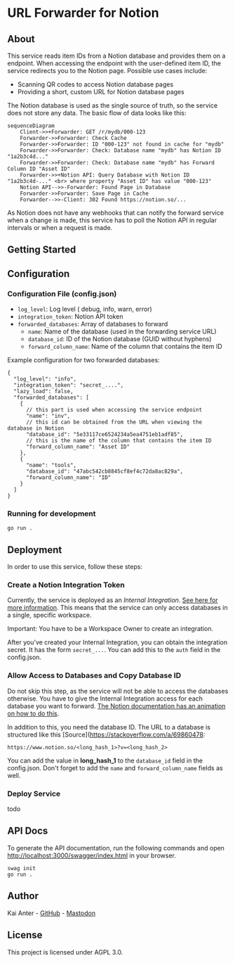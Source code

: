 # URL Forwarder for Notion

## About

This service reads item IDs from a Notion database and provides them on a endpoint. When accessing the endpoint with the
user-defined item ID, the service redirects you to the Notion page. Possible use cases include:

- Scanning QR codes to access Notion database pages
- Providing a short, custom URL for Notion database pages

The Notion database is used as the single source of truth, so the service does not store any data. The basic flow of
data looks like this:

```mermaid
sequenceDiagram
    Client->>+Forwarder: GET /r/mydb/000-123
    Forwarder->>Forwarder: Check Cache
    Forwarder->>Forwarder: ID "000-123" not found in cache for "mydb"
    Forwarder->>Forwarder: Check: Database name "mydb" has Notion ID "1a2b3c4d..."
    Forwarder->>Forwarder: Check: Database name "mydb" has Forward Column ID "Asset ID"
    Forwarder->>+Notion API: Query Database with Notion ID "1a2b3c4d-..." <br> where property "Asset ID" has value "000-123"
    Notion API-->>-Forwarder: Found Page in Database
    Forwarder->>Forwarder: Save Page in Cache
    Forwarder-->>-Client: 302 Found https://notion.so/...
```

As Notion does not have any webhooks that can notify the forward service when a change is made, this service has to poll
the Notion API in regular intervals or when a request is made.

## Getting Started

## Configuration

### Configuration File (config.json)

- `log_level`: Log level ( debug, info, warn, error)
- `integration_token`: Notion API token
- `forwarded_databases`: Array of databases to forward
    - `name`: Name of the database (used in the forwarding service URL)
    - `database_id`: ID of the Notion database (GUID without hyphens)
    - `forward_column_name`: Name of the column that contains the item ID

Example configuration for two forwarded databases:

```json5
{
  "log_level": "info",
  "integration_token": "secret_....",
  "lazy_load": false,
  "forwarded_databases": [
    {
      // this part is used when accessing the service endpoint
      "name": "inv",
      // this id can be obtained from the URL when viewing the database in Notion
      "database_id": "5e33117ce6524234a5ea4751eb1adf85",
      // this is the name of the column that contains the item ID
      "forward_column_name": "Asset ID"
    },
    {
      "name": "tools",
      "database_id": "47abc542cb8845cf8ef4c72da8ac829a",
      "forward_column_name": "ID"
    }
  ]
}
```

### Running for development

```shell
go run .
```

## Deployment

In order to use this service, follow these steps:

### Create a Notion Integration Token

Currently, the service is deployed as an *Internal
Integration*. [See here for more information](https://developers.notion.com/docs/getting-started#internal-integrations).
This means that the service can only access databases in a single, specific workspace.

Important: You have to be a Workspace Owner to create an integration.

After you've created your Internal Integration, you can obtain the integration secret. It has the form `secret_...`. You
can add this to the `auth` field in the config.json.

### Allow Access to Databases and Copy Database ID

Do not skip this step, as the service will not be able to access the databases otherwise. You have to give the Internal
Integration access for each database you want to forward.
[The Notion documentation has an animation on how to do this](https://developers.notion.com/docs/create-a-notion-integration#give-your-integration-page-permissions).

In addition to this, you need the database ID. The URL to a database is structured like this [Source](https://stackoverflow.com/a/69860478:

```plain
https://www.notion.so/<long_hash_1>?v=<long_hash_2>
```

You can add the value in **long_hash_1** to the `database_id` field in the config.json. Don't forget to add the `name`
and `forward_column_name` fields as well.

### Deploy Service

todo

## API Docs

To generate the API documentation, run the following commands and
open [http://localhost:3000/swagger/index.html](http://localhost:3000/swagger/index.html) in your browser.

```shell
swag init
go run .
```

## Author

Kai Anter - [GitHub](https://github.com/Tanikai) - [Mastodon](https://hachyderm.io/@Tanikai)

## License

This project is licensed under AGPL 3.0.
